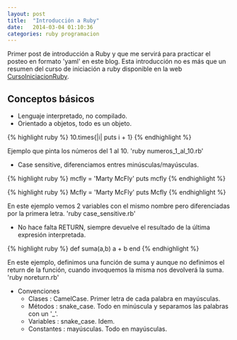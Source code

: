 ```yaml
---
layout: post
title:  "Introducción a Ruby"
date:   2014-03-04 01:10:36
categories: ruby programacion
---
```


Primer post de introducción a Ruby y que me servirá para practicar el posteo en formato 'yaml' en este blog. Esta introducción no es más que un resumen del curso de iniciación a ruby disponible en la web [CursoIniciacionRuby].

Conceptos básicos
-----------------
  * Lenguaje interpretado, no compilado.
  * Orientado a objetos, todo es un objeto. 

{% highlight ruby %}
10.times{|i| puts i + 1}
{% endhighlight %}

Ejemplo que pinta los números del 1 al 10. 'ruby numeros_1_al_10.rb'


  * Case sensitive, diferenciamos entres minúsculas/mayúsculas. 


{% highlight ruby %}
mcfly = 'Marty McFly'
puts mcfly
{% endhighlight %}

{% highlight ruby %}
Mcfly = 'Marty McFly'
puts Mcfly
{% endhighlight %}

En este ejemplo vemos 2 variables con el mismo nombre pero diferenciadas por la primera letra. 'ruby case_sensitive.rb'

  * No hace falta RETURN, siempre devuelve el resultado de la última expresión interpretada.

{% highlight ruby %}
def suma(a,b)
  a + b
end
{% endhighlight %}

En este ejemplo, definimos una función de suma y aunque no definimos el return de la función, cuando invoquemos la misma nos devolverá la suma. 'ruby noreturn.rb'

  * Convenciones
    - Clases : CamelCase. Primer letra de cada palabra en mayúsculas.
    - Métodos : snake_case. Todo en minúscula y separamos las palabras con un '_'.
    - Variables : snake_case. Idem.
    - Constantes : mayúsculas. Todo en mayúsculas.

[CursoIniciacionRuby]:    http://www.floqq.com/
